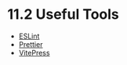 # 11.2 Useful Tools
- [ESLint](https://eslint.org/)
- [Prettier](https://prettier.io/)
- [VitePress](https://vitepress.dev/)

